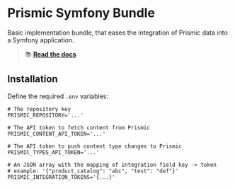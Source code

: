 Prismic Symfony Bundle
======================

Basic implementation bundle, that eases the integration of Prismic data into a Symfony application.

> 📚 [**Read the docs**](https://21torr-docs.fly.dev/docs/php/symfony/prismic/)


Installation
------------

Define the required `.env` variables:

```env
# The repository key
PRISMIC_REPOSITORY='...'

# The API token to fetch content from Prismic
PRISMIC_CONTENT_API_TOKEN='...'

# The API token to push content type changes to Prismic
PRISMIC_TYPES_API_TOKEN='...'

# An JSON array with the mapping of integration field key -> token
# example: '{"product_catalog": "abc", "test": "def"}'
PRISMIC_INTEGRATION_TOKENS='{...}'
```
